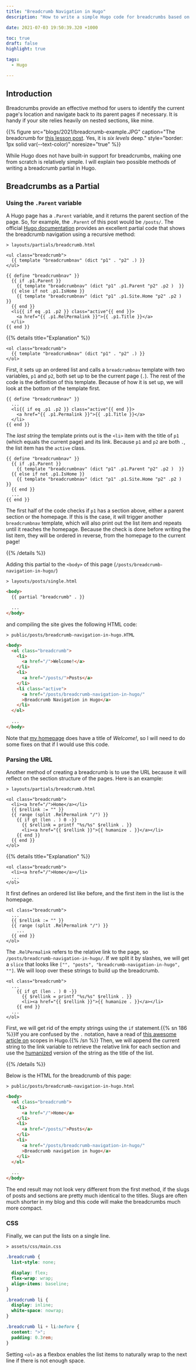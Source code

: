 ```yaml
---
title: "Breadcrumb Navigation in Hugo"
description: "How to write a simple Hugo code for breadcrumbs based on the page URL."

date: 2021-07-03 19:50:39.320 +1000

toc: true
draft: false
highlight: true

tags:
  - Hugo

---
```


## Introduction

Breadcrumbs provide an effective method for users to identify the current page's location and navigate back to its parent pages if necessary. It is handy if your site relies heavily on nested sections, like mine.

{{% figure src="blogs/2021/breadcrumb-example.JPG" caption="The breadcrumb for [this lesson post](/courses/jpn-maths-1/numbers-and-expressions/polynomials/expanding-identities). Yes, it is *six levels* deep." style="border: 1px solid var(--text-color)" noresize="true" %}}

While Hugo does not have built-in support for breadcrumbs, making one from scratch is relatively simple. I will explain two possible methods of writing a breadcrumb partial in Hugo.

## Breadcrumbs as a Partial

### Using the `.Parent` variable

A Hugo page has a `.Parent` variable, and it returns the parent section of the page. So, for example, the `.Parent` of this post would be `/posts/`. The official [Hugo documentation](https://gohugo.io/content-management/sections/#example-breadcrumb-navigation) provides an excellent partial code that shows the breadcrumb navigation using a recursive method:

```filename
> layouts/partials/breadcrumb.html
```
```golang
<ul class="breadcrumb">
  {{ template "breadcrumbnav" (dict "p1" . "p2" .) }}
</ul>

{{ define "breadcrumbnav" }}
  {{ if .p1.Parent }}
    {{ template "breadcrumbnav" (dict "p1" .p1.Parent "p2" .p2 )  }}
  {{ else if not .p1.IsHome }}
    {{ template "breadcrumbnav" (dict "p1" .p1.Site.Home "p2" .p2 )  }}
  {{ end }}
  <li{{ if eq .p1 .p2 }} class="active"{{ end }}>
    <a href="{{ .p1.RelPermalink }}">{{ .p1.Title }}</a>
  </li>
{{ end }}
```

{{% details title="Explanation" %}}



```golang
<ol class="breadcrumb">
  {{ template "breadcrumbnav" (dict "p1" . "p2" .) }}
</ol>
```

First, it sets up an ordered list and calls a `breadcrumbnav` template with two variables, `p1` and `p2`, both set up to be the current page (`.`). The rest of the code is the definition of this template. Because of how it is set up, we will look at the bottom of the template first.

```golang
{{ define "breadcrumbnav" }}
  ...
  <li{{ if eq .p1 .p2 }} class="active"{{ end }}>
    <a href="{{ .p1.Permalink }}">{{ .p1.Title }}</a>
  </li>
{{ end }}
```

The *last string* the template prints out is the `<li>` item with the title of `p1` (which equals the current page) and its link. Because `p1` and `p2` are both `.`, the list item has the `active` class.

```golang
{{ define "breadcrumbnav" }}
  {{ if .p1.Parent }}
    {{ template "breadcrumbnav" (dict "p1" .p1.Parent "p2" .p2 )  }}
  {{ else if not .p1.IsHome }}
    {{ template "breadcrumbnav" (dict "p1" .p1.Site.Home "p2" .p2 )  }}
  {{ end }}
  ...
{{ end }}
```

The first half of the code checks if `p1` has a section above, either a parent section or the homepage. If this is the case, it will trigger another `breadcrumbnav` template, which will also print out the list item and repeats until it reaches the homepage. Because the check is done before writing the list item, they will be ordered in reverse, from the homepage to the current page!

{{% /details %}}

Adding this partial to the `<body>` of this page (`/posts/breadcrumb-navigation-in-hugo/`)

```filename
> layouts/posts/single.html
```
```html
<body>
  {{ partial "breadcrumb" . }}

  ...
</body>
```

and compiling the site gives the following HTML code:

```filename
> public/posts/breadcrumb-navigation-in-hugo.HTML
```
```html
<body>
  <ol class="breadcrumb">
    <li>
      <a href="/">Welcome!</a>
    </li>
    <li>
      <a href="/posts/">Posts</a>
    </li>
    <li class="active">
      <a href="/posts/breadcrumb-navigation-in-hugo/"
      >Breadcrumb Navigation in Hugo</a>
    </li>
  </ol>
  
  ...
</body>
```

Note that [my homepage](/) does have a title of *Welcome!*, so I will need to do some fixes on that if I would use this code.


### Parsing the URL

Another method of creating a breadcrumb is to use the URL because it will reflect on the section structure of the pages. Here is an example:

```filename
> layouts/partials/breadcrumb.html
```
```golang
<ol class="breadcrumb">
  <li><a href="/">Home</a></li>
  {{ $rellink := "" }}
  {{ range (split .RelPermalink "/") }}
    {{ if gt (len . ) 0 -}}
      {{ $rellink = printf "%s/%s" $rellink . }}
      <li><a href="{{ $rellink }}">{{ humanize . }}</a></li>
    {{ end }}
  {{ end }}
</ol>
```

{{% details title="Explanation" %}}



```golang
<ol class="breadcrumb">
  <li><a href="/">Home</a></li>
  ...
</ol>
```

It first defines an ordered list like before, and the first item in the list is the homepage.

```golang
<ol class="breadcrumb">
  ...
  {{ $rellink := "" }}
  {{ range (split .RelPermalink "/") }}
    ...
  {{ end }}
</ol>
```

The `.RelPermalink` refers to the relative link to the page, so `/posts/breadcrumb-navigation-in-hugo/`. If we split it by slashes, we will get a `slice` that looks like `["", "posts", "breadcrumb-navigation-in-hugo", ""]`. We will loop over these strings to build up the breadcrumb.

```golang
<ol class="breadcrumb">
  ...
    {{ if gt (len . ) 0 -}}
      {{ $rellink = printf "%s/%s" $rellink . }}
      <li><a href="{{ $rellink }}">{{ humanize . }}</a></li>
    {{ end }}
  ...
</ol>
```

First, we will get rid of the empty strings using the `if` statement.{{% sn 186 %}}If you are confused by the `.` notation, have a read of [this awesome article on](https://www.regisphilibert.com/blog/2018/02/hugo-the-scope-the-context-and-the-dot/) scopes in Hugo.{{% /sn %}} Then, we will append the current string to the link variable to retrieve the relative link for each section and use the [humanized](https://gohugo.io/functions/humanize/) version of the string as the title of the list.

{{% /details %}}

Below is the HTML for the breadcrumb of this page:

```filename
> public/posts/breadcrumb-navigation-in-hugo.html
```
```html
<body>
  <ol class="breadcrumb">
    <li>
      <a href="/">Home</a>
    </li>
    <li>
      <a href="/posts/">Posts</a>
    </li>
    <li>
      <a href="/posts/breadcrumb-navigation-in-hugo/"
      >Breadcrumb navigation in hugo</a>
    </li>
  </ol>
  
  ...
</body>
```

The end result may not look very different from the first method, if the slugs of posts and sections are pretty much identical to the titles. Slugs are often much shorter in my blog and this code will make the breadcrumbs much more compact.


### CSS

Finally, we can put the lists on a single line.

```filename
> assets/css/main.css
```
```css
.breadcrumb {
  list-style: none;

  display: flex;
  flex-wrap: wrap;
  align-items: baseline;
}

.breadcrumb li {
  display: inline;
  white-space: nowrap;
}

.breadcrumb li + li:before {
  content: ">";
  padding: 0.3rem;
}
```

Setting `<ol>` as a flexbox enables the list items to naturally wrap to the next line if there is not enough space.
